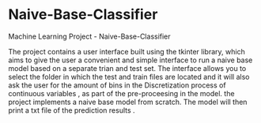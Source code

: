 # Naive-Base-Classifier

Machine Learning Project - Naive-Base-Classifier 

The project contains a user interface built using the tkinter library, which aims to give the user a convenient and simple interface to run a naive base model based on a separate trian and test set.
The interface allows you to select the folder in which the test and train files are located 
and it will also ask the user for the amount of bins in the Discretization process of continuous variables
, as part of the pre-proceesing in the model.
the project implements a naive base model from scratch.
The model will then print a txt file of the prediction results .
